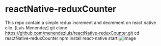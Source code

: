 ﻿# reactNative-reduxCounter
This repo contain a simple redux increment and decrement on react native clie.
[Luis Menendez]
git clone  https://github.com/menendezluis/reactNative-reduxCounter.git
cd reactNative-reduxCounter
npm install
react-native start
![image](https://user-images.githubusercontent.com/76136932/148157858-dfda5862-a867-496b-8b5c-bcc10f5715dd.png)
